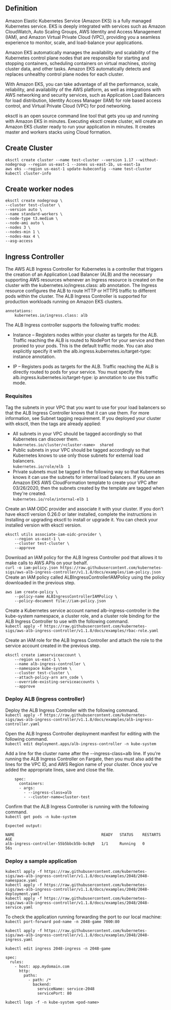 ## Definition

Amazon Elastic Kubernetes Service (Amazon EKS) is a fully managed Kubernetes service. EKS is deeply integrated with services such as Amazon CloudWatch, Auto Scaling Groups, AWS Identity and Access Management (IAM), and Amazon Virtual Private Cloud (VPC), providing you a seamless experience to monitor, scale, and load-balance your applications.

Amazon EKS automatically manages the availability and scalability of the Kubernetes control plane nodes that are responsible for starting and stopping containers, scheduling containers on virtual machines, storing cluster data, and other tasks. Amazon EKS automatically detects and replaces unhealthy control plane nodes for each cluster.

With Amazon EKS, you can take advantage of all the performance, scale, reliability, and availability of the AWS platform, as well as integrations with AWS networking and security services, such as Application Load Balancers for load distribution, Identity Access Manager (IAM) for role based access control, and Virtual Private Cloud (VPC) for pod networking.

eksctl is an open source command line tool that gets you up and running with Amazon EKS in minutes. Executing eksctl create cluster, will create an Amazon EKS cluster ready to run your application in minutes. It creates master and workers stacks using Cloud formation.
## Create Cluster

`eksctl create cluster --name test-cluster --version 1.17 --without-nodegroup --region us-east-1 --zones us-east-1b, us-east-1a`  
`aws eks --region us-east-1 update-kubeconfig --name test-cluster`  
`kubectl cluster-info`  

## Create worker nodes
```
eksctl create nodegroup \
--cluster test-cluster \
--version auto \
--name standard-workers \
--node-type t3.medium \
--node-ami auto \
--nodes 3 \
--nodes-min 1 \
--nodes-max 4 \ 
--asg-access
```

## Ingress Controller

The AWS ALB Ingress Controller for Kubernetes is a controller that triggers the creation of an Application Load Balancer (ALB) and the necessary supporting AWS resources whenever an Ingress resource is created on the cluster with the kubernetes.io/ingress.class: alb annotation. The Ingress resource configures the ALB to route HTTP or HTTPS traffic to different pods within the cluster. The ALB Ingress Controller is supported for production workloads running on Amazon EKS clusters.

```
annotations:
    kubernetes.io/ingress.class: alb
```

The ALB Ingress controller supports the following traffic modes:
- Instance – Registers nodes within your cluster as targets for the ALB. Traffic reaching the ALB is routed to NodePort for your service and then proxied to your pods. This is the default traffic mode. You can also explicitly specify it with the alb.ingress.kubernetes.io/target-type: instance annotation.

- IP – Registers pods as targets for the ALB. Traffic reaching the ALB is directly routed to pods for your service. You must specify the alb.ingress.kubernetes.io/target-type: ip annotation to use this traffic mode.

### Requisites

Tag the subnets in your VPC that you want to use for your load balancers so that the ALB Ingress Controller knows that it can use them. For more information, see Subnet tagging requirement. If you deployed your cluster with eksctl, then the tags are already applied:  

- All subnets in your VPC should be tagged accordingly so that Kubernetes can discover them.  
  `kubernetes.io/cluster/<cluster-name>  shared`  
- Public subnets in your VPC should be tagged accordingly so that Kubernetes knows to use only those subnets for external load balancers.  
  `kubernetes.io/role/elb  1`  
- Private subnets must be tagged in the following way so that Kubernetes knows it can use the subnets for internal load balancers. If you use an Amazon EKS AWS CloudFormation template to create your VPC after 03/26/2020, then the subnets created by the template are tagged when they're created.  
  `kubernetes.io/role/internal-elb 1`  

Create an IAM OIDC provider and associate it with your cluster. If you don't have eksctl version 0.26.0 or later installed, complete the instructions in Installing or upgrading eksctl to install or upgrade it. You can check your installed version with eksctl version.
```
eksctl utils associate-iam-oidc-provider \
    --region us-east-1 \
    --cluster test-cluster \
    --approve
```

Download an IAM policy for the ALB Ingress Controller pod that allows it to make calls to AWS APIs on your behalf.  
`curl -o iam-policy.json https://raw.githubusercontent.com/kubernetes-sigs/aws-alb-ingress-controller/v1.1.8/docs/examples/iam-policy.json`  
Create an IAM policy called ALBIngressControllerIAMPolicy using the policy downloaded in the previous step.  
```
aws iam create-policy \
    --policy-name ALBIngressControllerIAMPolicy \
    --policy-document file://iam-policy.json
```

Create a Kubernetes service account named alb-ingress-controller in the kube-system namespace, a cluster role, and a cluster role binding for the ALB Ingress Controller to use with the following command.  
`kubectl apply -f https://raw.githubusercontent.com/kubernetes-sigs/aws-alb-ingress-controller/v1.1.8/docs/examples/rbac-role.yaml`  

Create an IAM role for the ALB Ingress Controller and attach the role to the service account created in the previous step.  
```
eksctl create iamserviceaccount \
    --region us-east-1 \
    --name alb-ingress-controller \
    --namespace kube-system \
    --cluster test-cluster \
    --attach-policy-arn arn_code \
    --override-existing-serviceaccounts \
    --approve
```

### Deploy ALB (ingress controller)

Deploy the ALB Ingress Controller with the following command.  
`kubectl apply -f https://raw.githubusercontent.com/kubernetes-sigs/aws-alb-ingress-controller/v1.1.8/docs/examples/alb-ingress-controller.yaml`  

Open the ALB Ingress Controller deployment manifest for editing with the following command.  
`kubectl edit deployment.apps/alb-ingress-controller -n kube-system`  

Add a line for the cluster name after the --ingress-class=alb line. If you're running the ALB Ingress Controller on Fargate, then you must also add the lines for the VPC ID, and AWS Region name of your cluster. Once you've added the appropriate lines, save and close the file.  
```
    spec:
      containers:
      - args:
        - --ingress-class=alb
        - --cluster-name=cluster-test
```

Confirm that the ALB Ingress Controller is running with the following command.  
`kubectl get pods -n kube-system`  
```
Expected output:

NAME                                      READY   STATUS    RESTARTS   AGE
alb-ingress-controller-55b5bbcb5b-bc8q9   1/1     Running   0          56s
```

### Deploy a sample application

```
kubectl apply -f https://raw.githubusercontent.com/kubernetes-sigs/aws-alb-ingress-controller/v1.1.8/docs/examples/2048/2048-namespace.yaml
kubectl apply -f https://raw.githubusercontent.com/kubernetes-sigs/aws-alb-ingress-controller/v1.1.8/docs/examples/2048/2048-deployment.yaml
kubectl apply -f https://raw.githubusercontent.com/kubernetes-sigs/aws-alb-ingress-controller/v1.1.8/docs/examples/2048/2048-service.yaml
```
To check the application running forwarding the port to our local machine:  
`kubectl port-forward pod-name -n 2048-game 7000:80`  

`kubectl apply -f https://raw.githubusercontent.com/kubernetes-sigs/aws-alb-ingress-controller/v1.1.8/docs/examples/2048/2048-ingress.yaml`  

`kubectl edit ingress 2048-ingress -n 2048-game`  

```
spec:
  rules:
    - host: app.mydomain.com
      http:
        paths:
          - path: /*
            backend:
              serviceName: service-2048
              servicePort: 80
```

`kubectl logs -f -n kube-system <pod-name>`  

